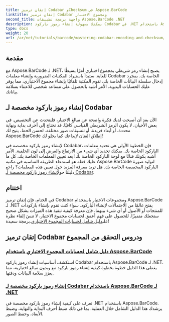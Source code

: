 ```yaml
---
title: إتقان ترميز Codabar وChecksum في Aspose.BarCode
linktitle: إتقان ترميز Codabar ومجموع الاختبار
second_title: واجهة برمجة تطبيقات Aspose.BarCode .NET
description: يمكنك بسهولة إنشاء رموز باركود Codabar في .NET باستخدام Aspose.BarCode. استكشف البرامج التعليمية حول حسابات المجموع الاختباري وإنشاء رموز باركود مخصصة.
type: docs
weight: 20
url: /ar/net/tutorials/barcode/mastering-codabar-encoding-and-checksum/
---
```

## مقدمة

مع Aspose.BarCode لـ .NET، يصبح إنشاء رمز شريطي بمجموع اختباري أمرًا بسيطًا للغاية. ستبدأ باستيراد المكتبات الضرورية وإنشاء معلمات Codabar الخاصة بك. بمجرد إدخال سلسلة البيانات الخاصة بك، تقوم المكتبة تلقائيًا بإنشاء مجموع الاختباري، مما يوفر عليك الحسابات اليدوية. الأمر أشبه بالحصول على مساعد شخصي للاعتناء بسلامة بياناتك.

## إنشاء رموز باركود مخصصة لـ Codabar

الآن بعد أن أصبحت لديك فكرة واضحة عن مبالغ الاختبار، فلنتحدث عن التخصيص. في بعض الأحيان، لا يكون الرمز الشريطي القياسي كافيًا. قد تحتاج إلى أحرف بداية ونهاية محددة، أو أبعاد فريدة، أو تنسيقات صور مختلفة. لحسن الحظ، يتيح لك Aspose.BarCode إطلاق العنان لإبداعك كما يحلو لك!

 لإنشاء رموز باركود مخصصة في Codabar، فإن الخطوة الأولى هي تحديد معلمات الباركود الخاصة بك. يمكنك تحديد أي شيء من الارتفاع والعرض إلى لون الخلفية. الأمر أشبه بكونك فنانًا مع لوحة الباركود الخاصة بك! بعد تعيين المعلمات الخاصة بك، كل ما عليك فعله هو استدعاء الطريقة المناسبة في مكتبة Aspose.BarCode لتوليد صورة الباركود المخصصة الخاصة بك. هل تريد معرفة المزيد حول تعيين هذه المعلمات؟ راجع دليلنا حول[إنشاء رموز باركود مخصصة لـ Codabar](./custom-codabar-barcodes/).

## اختتام

في الختام، فإن إتقان ترميز Codabar ومجموعات الاختبار باستخدام Aspose.BarCode لـ .NET يفتح عالمًا من الاحتمالات لإنشاء الباركود. سواء كنت تقوم بإنشاء باركودات للمنتجات أو الأصول أو أي شيء بينهما، فإن معرفة كيفية تنفيذ هذه الميزات بشكل صحيح ستجعلك متميزًا. للحصول على فهم أعمق لحسابات مجموع الاختبار، لا تنسَ إلقاء نظرة على[دليل شامل لحسابات المجموع الاختباري](./guide-to-checksum-calculation/).برمجة سعيدة!


## إتقان ترميز Codabar ودروس التحقق من المجموع
### [دليل شامل لحسابات المجموع الاختباري باستخدام Aspose.BarCode](./guide-to-checksum-calculation/)
استكشف أساسيات إنشاء رموز باركود Codabar باستخدام Aspose.BarCode لـ .NET. يغطي هذا الدليل خطوة بخطوة كيفية إنشاء رموز باركود مع وبدون مبالغ اختبارية، مما يعزز سلامة البيانات ودقتها.
### [إنشاء رموز باركود مخصصة لـ Codabar باستخدام Aspose.BarCode لـ .NET](./custom-codabar-barcodes/)
تعرف على كيفية إنشاء رموز باركود مخصصة في .NET باستخدام Aspose.BarCode. يرشدك هذا الدليل الشامل خلال العملية، بما في ذلك ضبط أحرف البداية والنهاية، وضبط الأبعاد، وحفظ الصور.